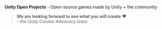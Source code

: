 **Unity Open Projects** - Open-source games made by Unity + the community

> **We are looking forward to see what you will create** ❤  
> *- the Unity Creator Advocacy team*